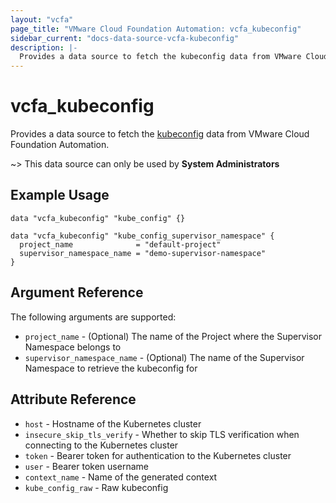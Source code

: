 ```yaml
---
layout: "vcfa"
page_title: "VMware Cloud Foundation Automation: vcfa_kubeconfig"
sidebar_current: "docs-data-source-vcfa-kubeconfig"
description: |-
  Provides a data source to fetch the kubeconfig data from VMware Cloud Foundation Automation.
---
```


# vcfa\_kubeconfig

Provides a data source to fetch the [kubeconfig](https://kubernetes.io/docs/concepts/configuration/organize-cluster-access-kubeconfig/) data from VMware Cloud Foundation Automation.

~> This data source can only be used by **System Administrators**

## Example Usage

```hcl
data "vcfa_kubeconfig" "kube_config" {}

data "vcfa_kubeconfig" "kube_config_supervisor_namespace" {
  project_name              = "default-project"
  supervisor_namespace_name = "demo-supervisor-namespace"
}
```

## Argument Reference

The following arguments are supported:

* `project_name` - (Optional) The name of the Project where the Supervisor Namespace belongs to
* `supervisor_namespace_name` - (Optional) The name of the Supervisor Namespace to retrieve the kubeconfig for


## Attribute Reference

- `host` - Hostname of the Kubernetes cluster
- `insecure_skip_tls_verify` - Whether to skip TLS verification when connecting to the Kubernetes cluster
- `token` - Bearer token for authentication to the Kubernetes cluster
- `user` - Bearer token username
- `context_name` - Name of the generated context
- `kube_config_raw` - Raw kubeconfig
